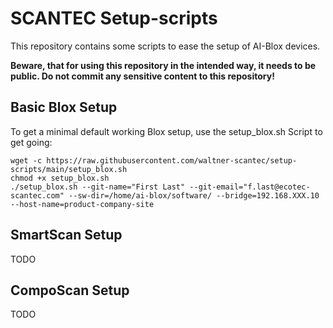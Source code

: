 # SCANTEC Setup-scripts
This repository contains some scripts to ease the setup of AI-Blox devices.

**Beware, that for using this repository in the intended way, it needs to be public. Do not commit any sensitive content to this repository!**

## Basic Blox Setup
To get a minimal default working Blox setup, use the setup_blox.sh Script to get going:
```shell
wget -c https://raw.githubusercontent.com/waltner-scantec/setup-scripts/main/setup_blox.sh
chmod +x setup_blox.sh
./setup_blox.sh --git-name="First Last" --git-email="f.last@ecotec-scantec.com" --sw-dir=/home/ai-blox/software/ --bridge=192.168.XXX.10 --host-name=product-company-site
```

## SmartScan Setup
TODO

## CompoScan Setup
TODO
